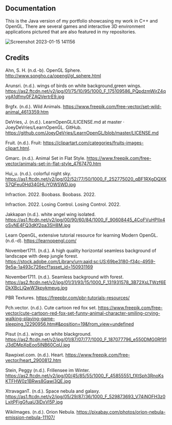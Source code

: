 ## Documentation
This is the Java version of my portfolio showcasing my work in C++ and OpenGL. There are several games and interactive 3D environment applications pictured that are also featured in my repositories.

![Screenshot 2023-01-15 141156](https://user-images.githubusercontent.com/110789514/212561944-96b991d4-31c0-4757-84c0-5544be06054f.png)

## Credits

Ahn, S. H. (n.d.-b). OpenGL Sphere. http://www.songho.ca/opengl/gl_sphere.html

Arunsri. (n.d.). wings of birds on white background,green wings. https://as2.ftcdn.net/v2/jpg/01/75/10/95/1000_F_175109586_PQpdzmWjrZ4qvgA1dfmy0FZAQVertrE9.jpg

Brgfx. (n.d.). Wild Animals. https://www.freepik.com/free-vector/set-wild-animal_4613359.htm

DeVries, J. (n.d.). LearnOpenGL/LICENSE.md at master · JoeyDeVries/LearnOpenGL. GitHub. https://github.com/JoeyDeVries/LearnOpenGL/blob/master/LICENSE.md

Fruit. (n.d.). Fruit: https://clipartart.com/categories/fruits-images-clipart.html.

Gmarc. (n.d.). Animal Set in Flat Style. https://www.freepik.com/free-vector/animals-set-in-flat-style_4767470.htm

Hui_u. (n.d.). colorful night sky. https://as1.ftcdn.net/v2/jpg/02/52/77/50/1000_F_252775020_qBF1RXgDQXKS7QFeu0Hd34GHLjYOWSWD.jpg

Infraction. 2022. Boobass. Boobass. 2022.

Infraction. 2022. Losing Control. Losing Control. 2022.

Jakkapan (n.d.). white angel wing isolated. https://as1.ftcdn.net/v2/jpg/00/90/60/84/1000_F_90608445_4CoFVuHPIIx4oSvNE4FQ3dKf2pa3SH8M.jpg

Learn OpenGL, extensive tutorial resource for learning Modern OpenGL. (n.d.-d). https://learnopengl.com/

November1711. (n.d.). A high quality horizontal seamless background of landscape with deep jungle forest. https://stock.adobe.com/Library/urn:aaid:sc:US:69be3180-f34c-4959-9e5a-1a493c726ecf?asset_id=150931169

November1711. (n.d.). Seamless background with forest. https://as2.ftcdn.net/v2/jpg/01/31/93/15/1000_F_131931578_3B72XsLTWzf6EDkXBcLjQwW3kpykmeug.jpg

PBR Textures.  https://freepbr.com/pbr-tutorials-resources/

Pch.vector. (n.d.). Cute cartoon red fox set. https://www.freepik.com/free-vector/cute-cartoon-red-fox-set-funny-animal-character-smiling-crying-walking-playing-game-sleeping_12290956.htm#&position=19&from_view=undefined

Pisut (n.d.). wings on white blackground. https://as2.ftcdn.net/v2/jpg/01/87/07/77/1000_F_187077796_e550DMG0Rf91J3dDMpXpEoo5lNB60CqU.jpg

Rawpixel.com. (n.d.). Heart. https://www.freepik.com/free-vector/heart_2900812.htm

Stein, Peggy (n.d.). Frillensee im Winter. https://as2.ftcdn.net/v2/jpg/00/45/85/55/1000_F_45855551_fXtSph3RnoKsKTFHW0z1BRws8Gawj3QE.jpg

XtravaganT. (n.d.). Space nebula and galaxy. https://as1.ftcdn.net/v2/jpg/05/29/87/36/1000_F_529873693_V74iNOFH3z0LxitPFigGfuaU3lDxVl5P.jpg

WikiImages. (n.d.). Orion Nebula. https://pixabay.com/photos/orion-nebula-emission-nebula-11107/

